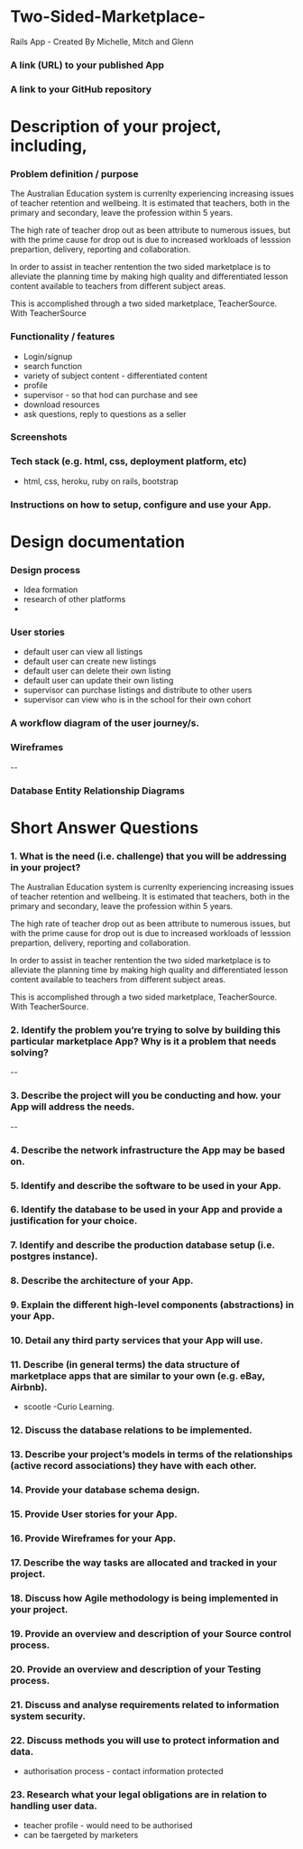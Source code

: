 # Two-Sided-Marketplace-
Rails App - Created By Michelle, Mitch and Glenn

### A link (URL) to your published App
### A link to your GitHub repository

# Description of your project, including,
### Problem definition / purpose

The Australian Education system is currenlty experiencing increasing issues of teacher retention and wellbeing. It is estimated that teachers, both in the primary and secondary, leave the profession within 5 years. 

The high rate of teacher drop out as been attribute to numerous issues, but with the prime cause for drop out is due to increased workloads of lesssion prepartion, delivery, reporting and collaboration. 

In order to assist in teacher rentention the two sided marketplace is to alleviate the planning time by making high quality and differentiated lesson content available to teachers from different subject areas. 

This is accomplished through a two sided marketplace, TeacherSource. With TeacherSource 


### Functionality / features
- Login/signup
- search function
- variety of subject content - differentiated content
- profile
- supervisor - so that hod can purchase and see
- download resources
- ask questions, reply to questions as a seller




### Screenshots

### Tech stack (e.g. html, css, deployment platform, etc)
- html, css, heroku, ruby on rails, bootstrap
### Instructions on how to setup, configure and use your App.


# Design documentation 
### Design process
- Idea formation
- research of other platforms
- 

### User stories
- default user can view all listings
- default user can create new listings
- default user can delete their own listing
- default user can update their own listing
- supervisor can purchase listings and distribute to other users
- supervisor can view who is in the school for their own cohort

### A workflow diagram of the user journey/s.



### Wireframes
--


### Database Entity Relationship Diagrams



# Short Answer Questions
### 1. What is the need (i.e. challenge) that you will be addressing in your project?
The Australian Education system is currenlty experiencing increasing issues of teacher retention and wellbeing. It is estimated that teachers, both in the primary and secondary, leave the profession within 5 years. 

The high rate of teacher drop out as been attribute to numerous issues, but with the prime cause for drop out is due to increased workloads of lesssion prepartion, delivery, reporting and collaboration. 

In order to assist in teacher rentention the two sided marketplace is to alleviate the planning time by making high quality and differentiated lesson content available to teachers from different subject areas. 

This is accomplished through a two sided marketplace, TeacherSource. With TeacherSource.

### 2. Identify the problem you’re trying to solve by building this particular marketplace App? Why is it a problem that needs solving?
--
### 3. Describe the project will you be conducting and how. your App will address the needs.
--


### 4. Describe the network infrastructure the App may be based on.
### 5. Identify and describe the software to be used in your App.
### 6. Identify the database to be used in your App and provide a justification for your choice.
### 7. Identify and describe the production database setup (i.e. postgres instance).

### 8. Describe the architecture of your App.
### 9. Explain the different high-level components (abstractions) in your App.
### 10. Detail any third party services that your App will use.


### 11. Describe (in general terms) the data structure of marketplace apps that are similar to your own (e.g. eBay, Airbnb).
- scootle
-Curio Learning.

### 12. Discuss the database relations to be implemented.
### 13. Describe your project’s models in terms of the relationships (active record associations) they have with each other.
### 14. Provide your database schema design.




### 15. Provide User stories for your App.
### 16. Provide Wireframes for your App.
### 17. Describe the way tasks are allocated and tracked in your project.
### 18. Discuss how Agile methodology is being implemented in your project.
### 19. Provide an overview and description of your Source control process.
### 20. Provide an overview and description of your Testing process.

### 21. Discuss and analyse requirements related to information system security.



### 22. Discuss methods you will use to protect information and data.
- authorisation process - contact information protected
### 23. Research what your legal obligations are in relation to handling user data.
- teacher profile - would need to be authorised
- can be taergeted by marketers
